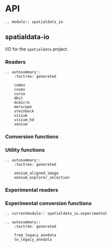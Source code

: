 # API

```{eval-rst}
.. module:: spatialdata_io
```

## spatialdata-io

I/O for the `spatialdata` project.

### Readers

```{eval-rst}
.. autosummary::
    :toctree: generated

    codex
    cosmx
    curio
    dbit
    mcmicro
    merscope
    steinbock
    visium
    visium_hd
    xenium
```

### Conversion functions

### Utility functions

```{eval-rst}
.. autosummary::
    :toctree: generated

    xenium_aligned_image
    xenium_explorer_selection
```

### Experimental readers

### Experimental conversion functions

```{eval-rst}
.. currentmodule:: spatialdata_io.experimental

.. autosummary::
    :toctree: generated

    from_legacy_anndata
    to_legacy_anndata
```

